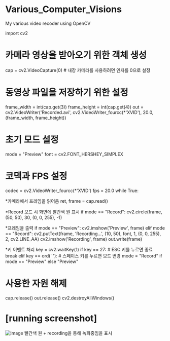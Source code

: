 # Various_Computer_Visions
My various video recoder using OpenCV

import cv2

# 카메라 영상을 받아오기 위한 객체 생성
cap = cv2.VideoCapture(0)  # 내장 카메라를 사용하려면 인자를 0으로 설정

# 동영상 파일을 저장하기 위한 설정
frame_width = int(cap.get(3))
frame_height = int(cap.get(4))
out = cv2.VideoWriter('Recorded.avi', cv2.VideoWriter_fourcc(*'XVID'), 20.0, (frame_width, frame_height))

# 초기 모드 설정
mode = "Preview"
font = cv2.FONT_HERSHEY_SIMPLEX

# 코덱과 FPS 설정
codec = cv2.VideoWriter_fourcc(*'XVID')
fps = 20.0
while True:

*카메라에서 프레임을 읽어옴
ret, frame = cap.read()

*Record 모드 시 화면에 빨간색 원 표시
if mode == "Record":
cv2.circle(frame, (50, 50), 30, (0, 0, 255), -1)

*프레임을 출력
if mode == "Preview":
cv2.imshow('Preview', frame)
elif mode == "Record":
cv2.putText(frame, 'Recording...', (10, 50), font, 1, (0, 0, 255), 2, cv2.LINE_AA)
cv2.imshow('Recording', frame)
out.write(frame)

*키 이벤트 처리
key = cv2.waitKey(1)
if key == 27:  # ESC 키를 누르면 종료
break
elif key == ord(' '):  # 스페이스 키를 누르면 모드 변경
mode = "Record" if mode == "Preview" else "Preview"

# 사용한 자원 해제
cap.release()
out.release()
cv2.destroyAllWindows()

# [running screenshot]

![image](https://github.com/kohjun/Various_Computer_Visions/assets/82298792/ea8f6a67-c74b-4782-a9d2-e108b1eb0dff)
빨간색 원 + recording을 통해 녹화중임을 표시
